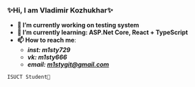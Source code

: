 ### ✨Hi, I am Vladimir Kozhukhar✨

- **🔭 I’m currently working on testing system**
- **🌱 I’m currently learning: ASP.Net Core, React + TypeScript**
- **📫 How to reach me**:
  - ***inst: m1sty729***
  - ***vk: m1sty666***
  - ***email: m1stygit@gmail.com***
              
~~~
ISUCT Student🤔
~~~

<!--
**SunM1sty/SunM1sty** is a ✨ _special_ ✨ repository because its `README.md` (this file) appears on your GitHub profile.

Here are some ideas to get you started:

- 🔭 I’m currently working on ...
- 🌱 I’m currently learning ...
- 👯 I’m looking to collaborate on ...
- 🤔 I’m looking for help with ...
- 💬 Ask me about ...
- 📫 How to reach me: ...
- 😄 Pronouns: ...
- ⚡ Fun fact: ...
-->
